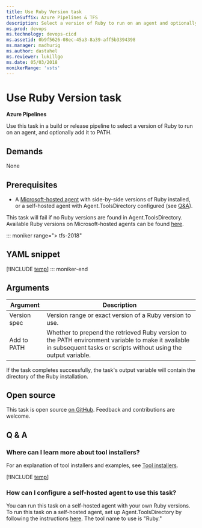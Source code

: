 ```yaml
---
title: Use Ruby Version task
titleSuffix: Azure Pipelines & TFS
description: Select a version of Ruby to run on an agent and optionally add it to PATH
ms.prod: devops
ms.technology: devops-cicd
ms.assetid: 0b9f5626-08ec-45a3-8a39-aff5b3394398
ms.manager: madhurig
ms.author: dastahel
ms.reviewer: lukillgo
ms.date: 05/03/2018
monikerRange: 'vsts'
---
```


# Use Ruby Version task

**Azure Pipelines**

Use this task in a build or release pipeline to select a version of Ruby to run on an agent, and optionally add it to PATH.

## Demands

None

## Prerequisites

* A [Microsoft-hosted agent](../../agents/hosted.md#software) with side-by-side versions of Ruby installed, or a self-hosted agent with Agent.ToolsDirectory configured (see [Q&A](#how-can-i-configure-a-self-hosted-agent-to-use-this-task)).

This task will fail if no Ruby versions are found in Agent.ToolsDirectory. Available Ruby versions on Microsoft-hosted agents can be found [here](../../agents/hosted.md#software).

::: moniker range="> tfs-2018"
## YAML snippet
[!INCLUDE [temp](../_shared/yaml/UseRubyVersionV0.md)]
::: moniker-end

## Arguments

| Argument | Description |
|----------|-------------|
| Version spec | Version range or exact version of a Ruby version to use. |
| Add to PATH | Whether to prepend the retrieved Ruby version to the PATH environment variable to make it available in subsequent tasks or scripts without using the output variable. |

If the task completes successfully, the task's output variable will contain the directory of the Ruby installation.

## Open source

This task is open source [on GitHub](https://github.com/Microsoft/vsts-tasks). Feedback and contributions are welcome.

## Q & A
<!-- BEGINSECTION class="md-qanda" -->

### Where can I learn more about tool installers?

For an explanation of tool installers and examples, see [Tool installers](../../process/tasks.md#tool-installers).

[!INCLUDE [temp](../../_shared/qa-agents.md)]

### How can I configure a self-hosted agent to use this task?

You can run this task on a self-hosted agent with your own Ruby versions.
To run this task on a self-hosted agent, set up Agent.ToolsDirectory by following the instructions [here](https://github.com/Microsoft/vsts-task-tool-lib/blob/master/docs/overview.md#tool-cache).
The tool name to use is "Ruby."

<!-- ENDSECTION -->
